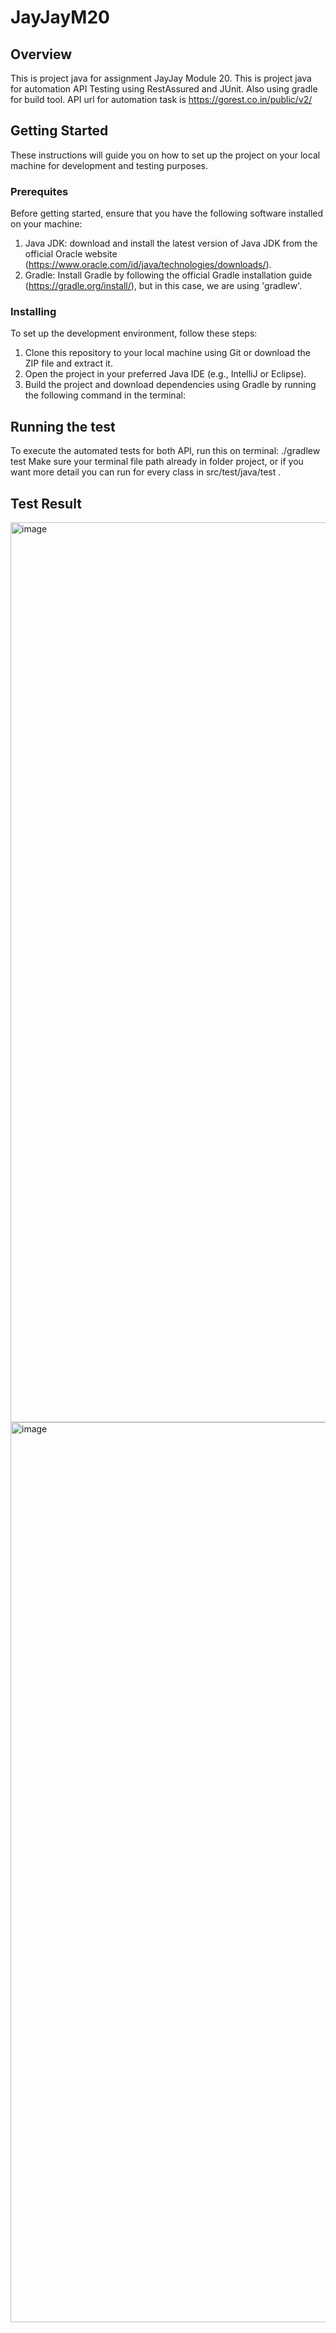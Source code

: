 # JayJayM20

## Overview
This is project java for assignment JayJay Module 20. This is project java for automation API Testing using RestAssured and JUnit. Also using gradle 
for build tool. API url for automation task is https://gorest.co.in/public/v2/

## Getting Started 
These instructions will guide you on how to set up the project on your local machine for development and testing purposes.

### Prerequites 
Before getting started, ensure that you have the following software installed on your machine:

1. Java JDK: download and install the latest version of Java JDK from the official Oracle website (https://www.oracle.com/id/java/technologies/downloads/).
2. Gradle: Install Gradle by following the official Gradle installation guide (https://gradle.org/install/), but in this case, we are using 'gradlew'.

### Installing 
To set up the development environment, follow these steps:

1. Clone this repository to your local machine using Git or download the ZIP file and extract it.
2. Open the project in your preferred Java IDE (e.g., IntelliJ or Eclipse).
3. Build the project and download dependencies using Gradle by running the following command in the terminal:

## Running the test
To execute the automated tests for both API, run this on terminal:
./gradlew test 
Make sure your terminal file path already in folder project, or if you want more detail you can run for every class in src/test/java/test . 

## Test Result 
<img width="1440" alt="image" src="https://github.com/nyomanyudis95/JayJayM20/assets/44666702/401ad063-6b15-4f45-af2b-8e081a539ab1">

<img width="1440" alt="image" src="https://github.com/nyomanyudis95/JayJayM20/assets/44666702/c91b5646-debf-46b7-b0e3-82d5bc7581c3">














